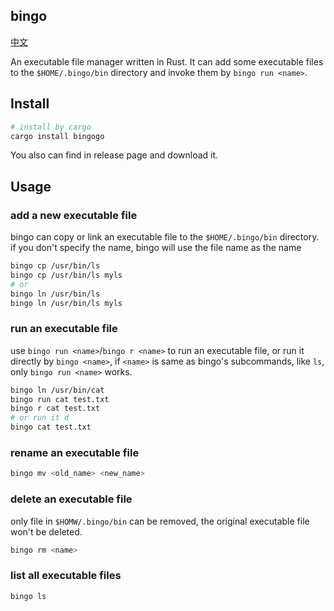 ## bingo

[中文](./README-ZH_CN.md)

An executable file manager written in Rust. It can add some executable files to the `$HOME/.bingo/bin` directory and invoke them by `bingo run <name>`.

## Install

```bash
# install by cargo
cargo install bingogo
```

You also can find in release page and download it.

## Usage

### add a new executable file

bingo can copy or link an executable file to the `$HOME/.bingo/bin` directory. if you don't specify the name, bingo will use the file name as the name

```bash
bingo cp /usr/bin/ls
bingo cp /usr/bin/ls myls
# or
bingo ln /usr/bin/ls
bingo ln /usr/bin/ls myls
```

### run an executable file

use `bingo run <name>`/`bingo r <name>` to run an executable file, or run it directly by `bingo <name>`, if `<name>` is same as bingo's subcommands, like `ls`, only `bingo run <name>` works. 

```bash
bingo ln /usr/bin/cat
bingo run cat test.txt
bingo r cat test.txt
# or run it d
bingo cat test.txt
```

### rename an executable file
```bash
bingo mv <old_name> <new_name>
```

### delete an executable file

only file in `$HOMW/.bingo/bin` can be removed, the original executable file won't be deleted.

```bash
bingo rm <name>
```

### list all executable files
```bash
bingo ls
```

